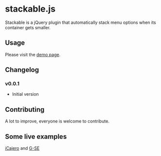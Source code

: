 # stackable.js
Stackable is a jQuery plugin that automatically stack menu options when its container gets smaller.

## Usage
Please visit the [demo page](http://emiprandi.github.io/stackable).

## Changelog

### v0.0.1
* Initial version

## Contributing
A lot to improve, everyone is welcome to contribute.

## Some live examples
[iCajero](http://www.icajero.com.ar) and [G-SE](http://g-se.com/es/org/f-ahumada-entrenamiento-o)
